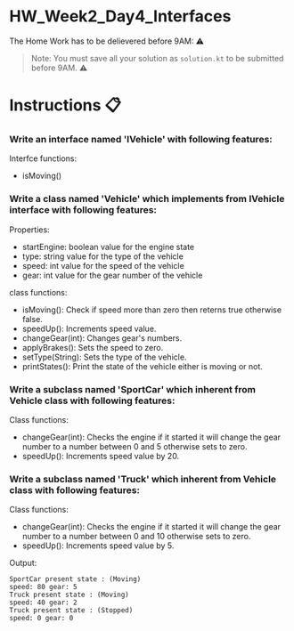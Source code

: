 # HW_Week2_Day4_Interfaces
The Home Work has to be delievered before 9AM: ⚠️

> Note: You must save all your solution as `solution.kt` to be submitted before 9AM. ⚠️
# Instructions 📋


### Write an interface named 'IVehicle' with following features:

Interfce functions:
- isMoving()


### Write a class named 'Vehicle' which implements from IVehicle interface with following features:

Properties:
- startEngine: boolean value for the engine state
- type: string value for the type of the vehicle 
- speed: int value for the speed of the vehicle
- gear: int value for the gear number of the vehicle

class functions:
- isMoving(): Check if speed more than zero then reterns true otherwise false.
- speedUp(): Increments speed value.
- changeGear(int): Changes gear's numbers.
- applyBrakes(): Sets the speed to zero.
- setType(String): Sets the type of the vehicle.
- printStates(): Print the state of the vehicle either is moving or not.

### Write a subclass named 'SportCar' which inherent from Vehicle class with following features:

Class functions:
- changeGear(int): Checks the engine if it started it will change the gear number to a number between 0 and 5 otherwise sets to zero.
- speedUp(): Increments speed value by 20.

### Write a subclass named 'Truck' which inherent from Vehicle class with following features:

Class functions:
- changeGear(int): Checks the engine if it started it will change the gear number to a number between 0 and 10 otherwise sets to zero.
- speedUp(): Increments speed value by 5.


Output:
```console
SportCar present state : (Moving)
speed: 80 gear: 5
Truck present state : (Moving)
speed: 40 gear: 2
Truck present state : (Stopped)
speed: 0 gear: 0
```

